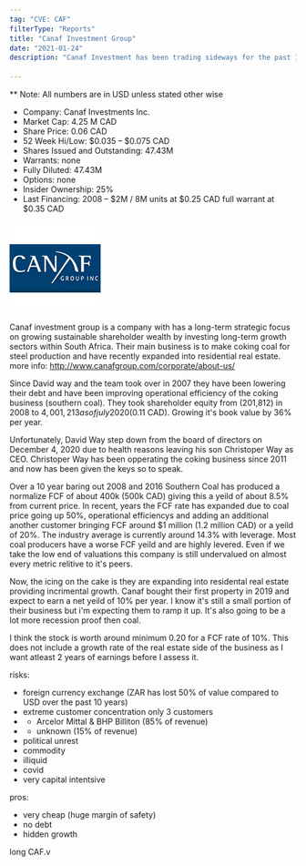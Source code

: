 ```yaml
---
tag: "CVE: CAF"
filterType: "Reports"
title: "Canaf Investment Group"
date: "2021-01-24"
description: "Canaf Investment has been trading sideways for the past 10 years and has been left behind for dead as investors flock out for green technology while it's slowly been improving and now has the means to substantially grow earnings."

---
```


** Note: All numbers are in USD unless stated other wise

- Company: Canaf Investments Inc.
- Market Cap: 4.25 M CAD
- Share Price: 0.06 CAD
- 52 Week Hi/Low: $0.035 – $0.075 CAD
- Shares Issued and Outstanding: 47.43M
- Warrants: none
- Fully Diluted: 47.43M
- Options: none
- Insider Ownership: 25%
- Last Financing: 2008 – $2M / 8M units at $0.25 CAD full warrant at $0.35 CAD

![Canaf Logo](./canaf.jpg)

Canaf investment group is a company with has a long-term strategic focus on growing sustainable shareholder wealth by investing long-term growth sectors within South Africa. Their main business is to make coking coal for steel production and have recently expanded into residential real estate. more info: http://www.canafgroup.com/corporate/about-us/ 

Since David way and the team took over in 2007 they have been lowering their debt and have been improving operational efficiency of the coking business (southern coal). They took shareholder equity from (201,812) in 2008 to $4,001,213 as of july 2020 ($0.11 CAD). Growing it's book value by 36% per year. 

Unfortunately, David Way step down from the board of directors on December 4, 2020 due to health reasons leaving his son Christoper Way as CEO. Christoper Way has been opperating the coking business since 2011 and now has been given the keys so to speak. 

Over a 10 year baring out 2008 and 2016 Southern Coal has produced a normalize FCF of about 400k (500k CAD) giving this a yeild of about 8.5% from current price. In recent, years the FCF rate has expanded due to coal price going up 50%, operational efficiencys and adding an additional another customer bringing FCF around $1 million (1.2 million CAD) or a yeild of 20%. The industry average is currently around 14.3% with leverage. Most coal producers have a worse FCF yeild and are highly levered. Even if we take the low end of valuations this company is still undervalued on almost every metric relitive to it's peers. 

Now, the icing on the cake is they are expanding into residental  real estate providing incrimental growth. Canaf bought their first property in 2019 and expect to earn a net yeild of 10% per year. I know it's still a small portion of their business but i'm expecting them to ramp it up. It's also going to be a lot more recession proof then coal.

I think the stock is worth around minimum 0.20 for a FCF rate of 10%. This does not include a growth rate of the real estate side of the business as I want atleast 2 years of earnings before I assess it.

risks:

- foreign currency exchange (ZAR has lost 50% of value compared to USD over the past 10 years)
- extreme customer concentration only 3 customers
- - Arcelor Mittal & BHP Billiton (85% of revenue)
- - unknown (15% of revenue)
- political unrest 
- commodity
- illiquid 
- covid
- very capital intentsive

pros: 

- very cheap (huge margin of safety)
- no debt
- hidden growth

long CAF.v